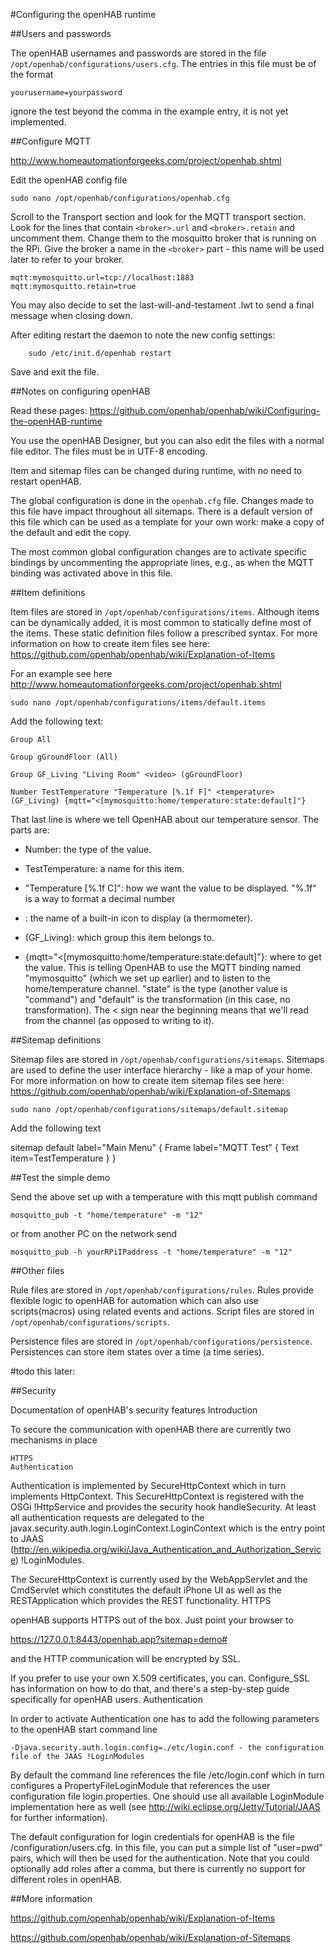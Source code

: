 #Configuring the openHAB runtime

##Users and passwords

The openHAB usernames and passwords are stored in the file 
`/opt/openhab/configurations/users.cfg`.  The entries in this file must be of the format

	yourusername=yourpassword
	
ignore the test beyond the comma in the example entry, it is not yet implemented.


##Configure MQTT

<http://www.homeautomationforgeeks.com/project/openhab.shtml>

Edit the openHAB config file

	sudo nano /opt/openhab/configurations/openhab.cfg

Scroll to the Transport section and look for the MQTT transport section.  Look for the lines that contain `<broker>.url` and `<broker>.retain` and uncomment them.  Change them to the mosquitto broker that is running on the RPi.  Give the broker a name in the `<broker>` part - this name will be used later to refer to your broker.

	mqtt:mymosquitto.url=tcp://localhost:1883
	mqtt:mymosquitto.retain=true

You may also decide to set the last-will-and-testament .lwt to send a final message when closing down.

After editing restart the daemon to note the new config settings:

		sudo /etc/init.d/openhab restart

Save and exit the file.

##Notes on configuring openHAB

Read these pages:
<https://github.com/openhab/openhab/wiki/Configuring-the-openHAB-runtime>  

You use the openHAB Designer, but you can also edit the files with a normal file editor.  The files must be in UTF-8 encoding.

Item and sitemap files  can be changed during runtime, with no need to restart openHAB.

The global configuration is done in the `openhab.cfg` file.  Changes made to this file have impact throughout all sitemaps.  There is a default version of this file which can be used as a template for your own work: make a copy of the default and edit the copy.

The most common global configuration changes are to activate specific bindings by uncommenting the appropriate lines, e.g., as when the MQTT binding was activated above in this file.

##Item definitions

Item files are stored in `/opt/openhab/configurations/items`.
Although items can be dynamically added, it is most common to statically define most of the items.  These static definition files follow a prescribed syntax.
For more information on how to create item files see here:  
<https://github.com/openhab/openhab/wiki/Explanation-of-Items>  

For an example see here
<http://www.homeautomationforgeeks.com/project/openhab.shtml>

	sudo nano /opt/openhab/configurations/items/default.items
	
Add the following text:

	Group All

	Group gGroundFloor (All)

	Group GF_Living "Living Room" <video> (gGroundFloor)

	Number TestTemperature "Temperature [%.1f F]" <temperature> (GF_Living) {mqtt="<[mymosquitto:home/temperature:state:default]"}

That last line is where we tell OpenHAB about our temperature sensor. The parts are:

- Number: the type of the value.

- TestTemperature: a name for this item.

- "Temperature [%.1f C]": how we want the value to be displayed. "%.1f" is a way to format a decimal number

- <temperature>: the name of a built-in icon to display (a thermometer).

- (GF_Living): which group this item belongs to.

- {mqtt="<[mymosquitto:home/temperature:state:default]"}: where to get the value. This is telling OpenHAB to use the MQTT binding named "mymosquitto" (which we set up earlier) and to listen to the home/temperature channel. "state" is the type (another value is "command") and "default" is the transformation (in this case, no transformation). The < sign near the beginning means that we'll read from the channel (as opposed to writing to it).


	

##Sitemap definitions

Sitemap files are stored in `/opt/openhab/configurations/sitemaps`.
Sitemaps are used to define the user interface hierarchy - like a map of your home.
For more information on how to create item sitemap files see here:  
<https://github.com/openhab/openhab/wiki/Explanation-of-Sitemaps>  

	sudo nano /opt/openhab/configurations/sitemaps/default.sitemap
	
Add the following text

sitemap default label="Main Menu"
{
        Frame label="MQTT Test" {
                Text item=TestTemperature
        }
}	

##Test the simple demo

Send the above set up with a temperature with this mqtt publish command

	mosquitto_pub -t "home/temperature" -m "12"
	
or from another PC on the network send

	mosquitto_pub -h yourRPiIPaddress -t "home/temperature" -m "12"
	





##Other files

Rule files are stored in `/opt/openhab/configurations/rules`. Rules provide flexible logic to openHAB for automation which can also use scripts(macros) using related events and actions.
Script files are stored in `/opt/openhab/configurations/scripts`.

Persistence  files are stored in `/opt/openhab/configurations/persistence`.
Persistences can store item states over a time (a time series).



#todo this later:

##Security

Documentation of openHAB's security features
Introduction

To secure the communication with openHAB there are currently two mechanisms in place

    HTTPS
    Authentication

Authentication is implemented by SecureHttpContext which in turn implements HttpContext. This SecureHttpContext is registered with the OSGi !HttpService and provides the security hook handleSecurity. At least all authentication requests are delegated to the javax.security.auth.login.LoginContext.LoginContext which is the entry point to JAAS (http://en.wikipedia.org/wiki/Java_Authentication_and_Authorization_Service) !LoginModules.

The SecureHttpContext is currently used by the WebAppServlet and the CmdServlet which constitutes the default iPhone UI as well as the RESTApplication which provides the REST functionality.
HTTPS

openHAB supports HTTPS out of the box. Just point your browser to

https://127.0.0.1:8443/openhab.app?sitemap=demo#

and the HTTP communication will be encrypted by SSL.

If you prefer to use your own X.509 certificates, you can. Configure_SSL has information on how to do that, and there's a step-by-step guide specifically for openHAB users.
Authentication

In order to activate Authentication one has to add the following parameters to the openHAB start command line

    -Djava.security.auth.login.config=./etc/login.conf - the configuration file of the JAAS !LoginModules

By default the command line references the file <openhabhome>/etc/login.conf which in turn configures a PropertyFileLoginModule that references the user configuration file login.properties. One should use all available LoginModule implementation here as well (see http://wiki.eclipse.org/Jetty/Tutorial/JAAS for further information).

The default configuration for login credentials for openHAB is the file <openhabhome>/configuration/users.cfg. In this file, you can put a simple list of "user=pwd" pairs, which will then be used for the authentication. Note that you could optionally add roles after a comma, but there is currently no support for different roles in openHAB.

##More information


https://github.com/openhab/openhab/wiki/Explanation-of-Items

https://github.com/openhab/openhab/wiki/Explanation-of-Sitemaps



